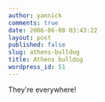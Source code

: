 ```yaml
---
author: yannick
comments: true
date: 2006-06-08 03:43:22
layout: post
published: false
slug: athens-bulldog
title: Athens bulldog
wordpress_id: 51
---
```


They're everywhere!

